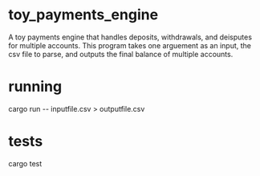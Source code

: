 # toy_payments_engine
A toy payments engine that handles deposits, withdrawals, and deisputes for multiple accounts.
This program takes one arguement as an input, the csv file to parse, and outputs the final balance of multiple accounts.

# running
cargo run -- inputfile.csv > outputfile.csv

# tests
cargo test